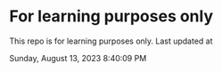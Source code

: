 # For learning purposes only
This repo is for learning purposes only.
Last updated at

Sunday, August 13, 2023 8:40:09 PM

